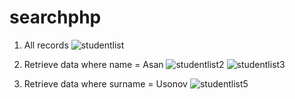 # searchphp

1) All records
![studentlist](https://cloud.githubusercontent.com/assets/10593442/21061786/dedf4e98-be5e-11e6-8c92-879450f08674.png)


2) Retrieve data where name = Asan
![studentlist2](https://cloud.githubusercontent.com/assets/10593442/21061544/eff0b894-be5d-11e6-9d14-b062eb06f918.png)
![studentlist3](https://cloud.githubusercontent.com/assets/10593442/21061550/f3c94aa8-be5d-11e6-87f9-1c67dc378ae0.png)


3) Retrieve data where surname = Usonov
![studentlist5](https://cloud.githubusercontent.com/assets/10593442/21061903/78f91d06-be5f-11e6-8866-d72647ab55a1.png)

